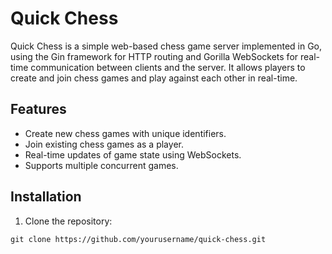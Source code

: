# Quick Chess

Quick Chess is a simple web-based chess game server implemented in Go, using the Gin framework for HTTP routing and Gorilla WebSockets for real-time communication between clients and the server. It allows players to create and join chess games and play against each other in real-time.

## Features

- Create new chess games with unique identifiers.
- Join existing chess games as a player.
- Real-time updates of game state using WebSockets.
- Supports multiple concurrent games.

## Installation

1. Clone the repository:
```
git clone https://github.com/yourusername/quick-chess.git
```